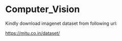 # Computer_Vision

Kindly download imagenet dataset from following url: 

https://mitu.co.in/dataset/
